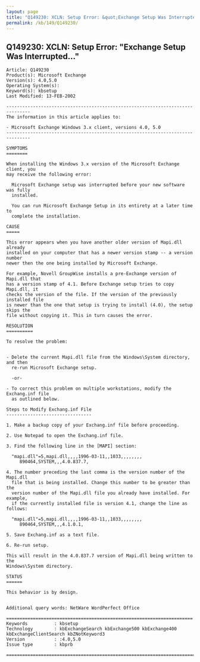 ```yaml
---
layout: page
title: "Q149230: XCLN: Setup Error: &quot;Exchange Setup Was Interrupted...&quot;"
permalink: /kb/149/Q149230/
---
```


## Q149230: XCLN: Setup Error: &quot;Exchange Setup Was Interrupted...&quot;

	Article: Q149230
	Product(s): Microsoft Exchange
	Version(s): 4.0,5.0
	Operating System(s): 
	Keyword(s): kbsetup
	Last Modified: 13-FEB-2002
	
	-------------------------------------------------------------------------------
	The information in this article applies to:
	
	- Microsoft Exchange Windows 3.x client, versions 4.0, 5.0 
	-------------------------------------------------------------------------------
	
	SYMPTOMS
	========
	
	When installing the Windows 3.x version of the Microsoft Exchange client, you
	may receive the following error:
	
	  Microsoft Exchange setup was interrupted before your new software was fully
	  installed.
	
	  You can run Microsoft Exchange Setup in its entirety at a later time to
	  complete the installation.
	
	CAUSE
	=====
	
	This error appears when you have another older version of Mapi.dll already
	installed on your computer that has a newer version stamp -- a version number
	newer then the one being installed by Microsoft Exchange.
	
	For example, Novell GroupWise installs a pre-Exchange version of Mapi.dll that
	has a version stamp of 4.1. Before Exchange setup tries to copy Mapi.dll, it
	checks the version of the file. If the version of the previously installed file
	is newer than the one that setup is trying to install (4.0), the setup skips the
	file without copying it. This in turn causes the error.
	
	RESOLUTION
	==========
	
	To resolve the problem:
	
	
	- Delete the current Mapi.dll file from the Windows\System directory, and then
	  re-run Microsoft Exchange setup.
	
	  -or-
	
	- To correct this problem on multiple workstations, modify the Exchang.inf file
	  as outlined below.
	
	Steps to Modify Exchang.inf File
	--------------------------------
	
	1. Make a backup copy of your Exchang.inf file before proceeding.
	
	2. Use Notepad to open the Exchang.inf file.
	
	3. Find the following line in the [MAPI] section:
	
	  "mapi.dll"=5,mapi.dll,,,,1996-03-11,,1033,,,,,,,,
	     890464,SYSTEM,,,4.0.837.7,
	
	4. The number preceding the last comma is the version number of the Mapi.dll
	  file that is being installed. Change this number to be greater than the
	  version number of the Mapi.dll file you already have installed. For example,
	  if the currently installed file is version 4.1, change the line as follows:
	
	  "mapi.dll"=5,mapi.dll,,,,1996-03-11,,1033,,,,,,,,
	     890464,SYSTEM,,,4.1.0.1,
	
	5. Save Exchang.inf as a text file.
	
	6. Re-run setup.
	
	This will result in the 4.0.837.7 version of Mapi.dll being written to the
	Windows\System directory.
	
	STATUS
	======
	
	This behavior is by design.
	
	
	Additional query words: NetWare WordPerfect Office
	
	======================================================================
	Keywords          : kbsetup 
	Technology        : kbExchangeSearch kbExchange500 kbExchange400 kbExchangeClientSearch kbZNotKeyword3
	Version           : :4.0,5.0
	Issue type        : kbprb
	
	=============================================================================
	
